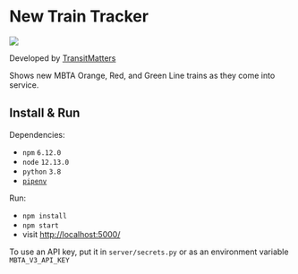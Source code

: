 # New Train Tracker
![](https://github.com/transitmatters/new-train-tracker/workflows/lint/badge.svg)

Developed by [TransitMatters](transitmatters.org)

Shows new MBTA Orange, Red, and Green Line trains as they come into service.

## Install & Run

Dependencies:
- `npm` `6.12.0`
- `node` `12.13.0`
- `python` `3.8`
- [`pipenv`](https://pipenv.readthedocs.io/en/latest/)

Run:
- `npm install`
- `npm start`
- visit [http://localhost:5000/](http://localhost:5000/)

To use an API key, put it in `server/secrets.py` or as an environment variable `MBTA_V3_API_KEY`
